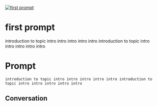 
[![first prompt](https://flow-prompt-covers.s3.us-west-1.amazonaws.com/icon/cute/cute_2.png)]()
# first prompt 
introduction to topic intro intro intro intro intro introduction to topic intro intro intro intro intro

# Prompt

```
introduction to topic intro intro intro intro intro introduction to topic intro intro intro intro intro
```

## Conversation




